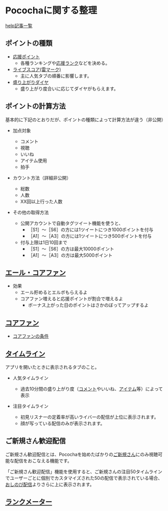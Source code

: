 # Pocochaに関する整理
[help記事一覧](https://helpfeel.com/pococha/%E8%A8%98%E4%BA%8B%E4%B8%80%E8%A6%A7-5f8cd1725f974a001ee2c15d)

## ポイントの種類

-  [応援ポイント](https://helpfeel.com/pococha/%E5%BF%9C%E6%8F%B4%E3%83%9D%E3%82%A4%E3%83%B3%E3%83%88-5e1e6e1c1fafc90017cdfe42)
	- 各種ランキングや[応援ランク](https://helpfeel.com/pococha/%E5%BF%9C%E6%8F%B4%E3%83%A9%E3%83%B3%E3%82%AF-5e1e6e1c1fafc90017cdfe5f)などを決める。
- [ライブスコア(雷マーク)](https://helpfeel.com/pococha/%E3%83%A9%E3%82%A4%E3%83%96%E3%82%B9%E3%82%B3%E3%82%A2-5e1e6e1c1fafc90017cdfe5d)
	- 主に人気タブの順番に影響します。
-  [盛り上がりダイヤ](https://helpfeel.com/pococha/%E3%83%A9%E3%82%A4%E3%83%96%E3%82%B9%E3%82%B3%E3%82%A2-5e1e6e1c1fafc90017cdfe5d)
	- 盛り上がり度合いに応じてダイヤがもらえます。

## ポイントの計算方法
基本的に下記のとおりだが、ポイントの種類によって計算方法が違う（非公開）
- 加点対象
	- コメント
	- 視聴
	- いいね
	- アイテム使用
	- 拍手

- カウント方法（詳細非公開）
	- 総数
	- 人数
	- XX回以上行った人数

- その他の取得方法
	- 公開アカウントで自動タグツイート機能を使うと、
		- ［S1］〜［S6］の方には1ツイートにつき1000ポイントを付与
		- ［A1］〜［A3］の方には1ツイートにつき500ポイントを付与
	- 付与上限は1日10回まで
		- ［S1］〜［S6］の方は最大10000ポイント
		- ［A1］〜［A3］の方は最大5000ポイント


## [ エール・コアファン](https://helpfeel.com/pococha/%E3%82%A8%E3%83%BC%E3%83%AB%E3%83%BB%E3%82%B3%E3%82%A2%E3%83%95%E3%82%A1%E3%83%B3-5ee1e727485a430038254c4c)

- 効果
	- エール貯めるとエルボもらえるよ
	- コアファン増えると応援ポイントが割合で増えるよ
		- ボーナス上がった日のポイントはさかのぼってアップするよ

## [コアファン](https://helpfeel.com/pococha/%E3%82%B3%E3%82%A2%E3%83%95%E3%82%A1%E3%83%B3-5ee8395d6f1c9e001eb47a44)

- [コアファンの条件](https://helpfeel.com/pococha/%E3%82%B3%E3%82%A2%E3%83%95%E3%82%A1%E3%83%B3%E3%81%AE%E6%9D%A1%E4%BB%B6-5ef44583457f73001e2df882)

## [タイムライン](https://helpfeel.com/pococha/%E3%82%BF%E3%82%A4%E3%83%A0%E3%83%A9%E3%82%A4%E3%83%B3-5ece1fa3163db4001e6163ef)

アプリを開いたときに表示されるタブのこと。

- 人気タイムライン
	- 過去10分間の盛り上がり度（[コメント](https://helpfeel.com/pococha/%E3%82%B3%E3%83%A1%E3%83%B3%E3%83%88-5e9031b8283b0d00174e1ea2)やいいね、[アイテム](https://helpfeel.com/pococha/%E3%82%A2%E3%82%A4%E3%83%86%E3%83%A0-5e1e6e1c1fafc90017cdfe54)等）によって表示

- 注目タイムライン
	- 初見リスナーの定着率が高いライバーの配信が上位に表示されます。
	- 顔が写っている配信のみが表示されます。

## ご新規さん歓迎配信

ご新規さん歓迎配信とは、Pocochaを始めたばかりの[ご新規さん](https://helpfeel.com/pococha/%E3%81%94%E6%96%B0%E8%A6%8F%E3%81%95%E3%82%93-5e1e6e1c1fafc90017cdfe3a)にのみ視聴可能な配信をおこなえる機能です。

「ご新規さん歓迎配信」機能を使用すると、ご新規さんの注目50タイムラインでユーザーごとに個別でカスタマイズされた50の配信で表示されている場合、[おしのび配信](https://helpfeel.com/pococha/%E3%81%8A%E3%81%97%E3%81%AE%E3%81%B3%E9%85%8D%E4%BF%A1-5e1e6e1c1fafc90017cdfe3e)よりさらに上に表示されます。

## [ランクメーター](https://helpfeel.com/pococha/%E3%83%A9%E3%83%B3%E3%82%AF%E3%83%A1%E3%83%BC%E3%82%BF%E3%83%BC-5e1e6e1c1fafc90017cdfe61)
